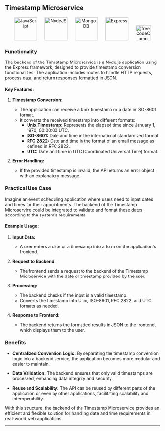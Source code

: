## Timestamp Microservice

<p align="center">
  <a href="https://developer.mozilla.org/en-US/docs/Web/JavaScript" target="_blank" rel="noreferrer" style="text-decoration: none; margin: 0 10px;">
    <img src="https://raw.githubusercontent.com/danielcranney/readme-generator/main/public/icons/skills/javascript-colored.svg" width="75" height="75" alt="JavaScript" />
  </a>
  <a href="https://nodejs.org/en/" target="_blank" rel="noreferrer" style="text-decoration: none; margin: 0 10px;">
    <img src="https://raw.githubusercontent.com/danielcranney/readme-generator/main/public/icons/skills/nodejs-colored.svg" width="75" height="75" alt="NodeJS" />
  </a>
  <a href="https://www.mongodb.com/" target="_blank" rel="noreferrer" style="text-decoration: none; margin: 0 10px;">
    <img src="https://raw.githubusercontent.com/danielcranney/readme-generator/main/public/icons/skills/mongodb-colored.svg" width="75" height="75" alt="MongoDB" />
  </a>
  <a href="https://expressjs.com/" target="_blank" rel="noreferrer" style="text-decoration: none; margin: 0 10px;">
    <img src="https://raw.githubusercontent.com/danielcranney/readme-generator/main/public/icons/skills/express-colored.svg" width="75" height="75" alt="Express" />
  </a>
  <a href="https://www.freecodecamp.org/" target="_blank" rel="noreferrer" style="text-decoration: none; margin: 0 10px;">
    <img src="https://cdn.freecodecamp.org/universal/favicons/favicon-32x32.png" width="50" height="50" alt="freeCodeCamp" />
  </a>
</p>

### Functionality

The backend of the Timestamp Microservice is a Node.js application using the Express framework, designed to provide timestamp conversion functionalities. The application includes routes to handle HTTP requests, process data, and return responses formatted in JSON.

#### Key Features:
1. **Timestamp Conversion:**
   - The application can receive a Unix timestamp or a date in ISO-8601 format.
   - It converts the received timestamp into different formats:
     - **Unix Timestamp:** Represents the elapsed time since January 1, 1970, 00:00:00 UTC.
     - **ISO-8601:** Date and time in the international standardized format.
     - **RFC 2822:** Date and time in the format of an email message as defined in RFC 2822.
     - **UTC:** Date and time in UTC (Coordinated Universal Time) format.

2. **Error Handling:**
   - If the provided timestamp is invalid, the API returns an error object with an explanatory message.

### Practical Use Case

Imagine an event scheduling application where users need to input dates and times for their appointments. The backend of the Timestamp Microservice could be integrated to validate and format these dates according to the system's requirements.

#### Example Usage:

1. **Input Data:**
   - A user enters a date or a timestamp into a form on the application's frontend.

2. **Request to Backend:**
   - The frontend sends a request to the backend of the Timestamp Microservice with the date or timestamp provided by the user.

3. **Processing:**
   - The backend checks if the input is a valid timestamp.
   - Converts the timestamp into Unix, ISO-8601, RFC 2822, and UTC formats as needed.

4. **Response to Frontend:**
   - The backend returns the formatted results in JSON to the frontend, which displays them to the user.

### Benefits

- **Centralized Conversion Logic:** By separating the timestamp conversion logic into a backend service, the application becomes more modular and easier to maintain.
  
- **Data Validation:** The backend ensures that only valid timestamps are processed, enhancing data integrity and security.

- **Reuse and Scalability:** The API can be reused by different parts of the application or even by other applications, facilitating scalability and interoperability.

With this structure, the backend of the Timestamp Microservice provides an efficient and flexible solution for handling date and time requirements in real-world web applications.

---
